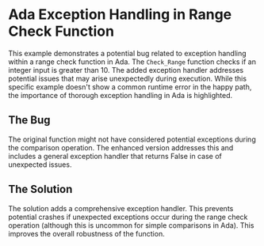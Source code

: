 # Ada Exception Handling in Range Check Function

This example demonstrates a potential bug related to exception handling within a range check function in Ada.  The `Check_Range` function checks if an integer input is greater than 10.  The added exception handler addresses potential issues that may arise unexpectedly during execution.  While this specific example doesn't show a common runtime error in the happy path, the importance of thorough exception handling in Ada is highlighted.

## The Bug

The original function might not have considered potential exceptions during the comparison operation. The enhanced version addresses this and includes a general exception handler that returns False in case of unexpected issues.

## The Solution

The solution adds a comprehensive exception handler. This prevents potential crashes if unexpected exceptions occur during the range check operation (although this is uncommon for simple comparisons in Ada).  This improves the overall robustness of the function.